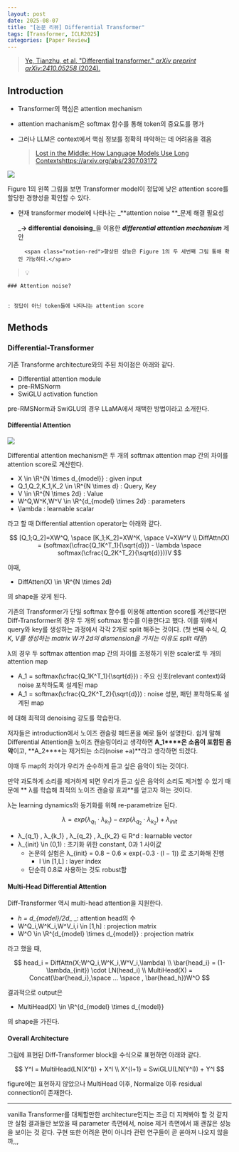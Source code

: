 ```yaml
---
layout: post
date: 2025-08-07
title: "[논문 리뷰] Differential Transformer"
tags: [Transformer, ICLR2025]
categories: [Paper Review]
---
```


> [Ye, Tianzhu, et al. "Differential transformer." ](https://arxiv.org/abs/2410.05258)[_arXiv preprint arXiv:2410.05258_](https://arxiv.org/abs/2410.05258)[ (2024).](https://arxiv.org/abs/2410.05258)



## Introduction

- Transformer의 핵심은 attention mechanism
- attention machanism은 softmax 함수를 통해 token의 중요도를 평가
- 그러나 LLM은 context에서 핵심 정보를 정확히 파악하는 데 어려움을 겪음

	> [Lost in the Middle: How Language Models Use Long Contextshttps://arxiv.org/abs/2307.03172](https://arxiv.org/abs/2307.03172)


![](https://prod-files-secure.s3.us-west-2.amazonaws.com/542b861c-36a8-4051-84e5-8804b6728dba/9083ea56-691a-4752-ae26-47f403431ac8/image.png?X-Amz-Algorithm=AWS4-HMAC-SHA256&X-Amz-Content-Sha256=UNSIGNED-PAYLOAD&X-Amz-Credential=ASIAZI2LB466UAYDVKR2%2F20250909%2Fus-west-2%2Fs3%2Faws4_request&X-Amz-Date=20250909T220050Z&X-Amz-Expires=3600&X-Amz-Security-Token=IQoJb3JpZ2luX2VjEHYaCXVzLXdlc3QtMiJGMEQCIETB1CF7NrJvdwXibvv91J3vtKfcSoYrDMMv4oOlUotGAiB6F4OPvqpgxIeJBHBRl2GozolFRkMr%2FsA4%2F%2BzNDvKgUyqIBAjf%2F%2F%2F%2F%2F%2F%2F%2F%2F%2F8BEAAaDDYzNzQyMzE4MzgwNSIMlc6J%2FrWu%2BA0FUobiKtwDIouy%2Flze7%2BZyIm2dox8lnN4utKNIBbflb%2BUNaVe%2B5X%2FcCcKE2O6yUBaVbtrau6mLyfLyzuO2hoUwYMBoMvvjP5VLz%2BcLlL9AcKINpyVPqZQpITbhlipunJnd4ATxBlGEudpD7Nu97r%2BTI6KEv0bEuKa4tnV3mRad7E4UWBkquIg%2BK3GO1sGZgFsqCaZWwQniSZ6nPXs4BdVNJaDbqSbdp3JwL77w%2BBybWHow0ZaO%2Bc9FDRW0avt5mVLDeCX6WBovBNTYBtL5%2BYVeSUtP4rpPdVsQeSyGBMVoHcfRCz4N4TmKeHOVjie291qISgh3t05u1tBPWFrqW7l3DLt0jr5hqMq8imyaeD04KztKr5r00xc50oQBcJROzGgOdChfuKQ5PIRhOXNa1qkO%2BW41S2zPWrZsjxyJxx4rq6CpDNsbcsQLlcI%2F1CoUvkVDzz86q%2Fp9d2Udb%2BlXOCsyNEqr5mMZbjG59EXqmpJgfiHRFz0CnkxOjGP4vI5geVegX1PWUFg%2F4fus772NYITv11oH36ZZZrFzKo7L0738etoIVoYAc9Gqw%2BYIL5avoLBZwiyzanEnBaY9n%2FMAWtLzGbYbUaN%2BzhSh21aysKyAjCAA3v0nmrMlyeWD8bRheku8IZQwjcGCxgY6pgGupAtrNP4jfQsfh4GyDdz3Vh2CpL2kAyT%2BBs%2BLK2j5LL3IXD%2F5XSk3%2Fm7EgpKdYFoKAwu2U70BL%2BDnqhE8wJ8XqQKWKS6du8wDoPFn16r2zImku3ypGtPAsr%2FA69wSA2u1x1eiIpX2EJ2tCFO%2BOZTtjHhDVTCN%2F357iscAGaK%2BS%2FNGY%2F69l9wNaQGJWsYLUQvvFYm%2BCgM%2Fmbw%2FS%2FJPq4CjICoXse%2Fi&X-Amz-Signature=49efb909c919af16dc4dded89eac8275c4c40ebdb2ca25276b2be9a8d0690b60&X-Amz-SignedHeaders=host&x-amz-checksum-mode=ENABLED&x-id=GetObject)


Figure 1의 왼쪽 그림을 보면 Transformer model이 정답에 낮은 attention score를 할당한 경향성을 확인할 수 있다.

- 현재 transformer model에 나타나는 _**attention noise **_문제 해결 필요성

	_**→ differential denoising**_을 이용한 _**differential attention mechanism**_ 제안


		<span class="notion-red">향상된 성능은 Figure 1의 두 세번째 그림 통해 확인 가능하다.</span>


> 💡 


	### Attention noise?


	: 정답이 아닌 token들에 나타나는 attention score



## Methods



### Differential-Transformer


기존 Transforme architecture와의 주된 차이점은 아래와 같다.

- Differential attention module
- pre-RMSNorm
- SwiGLU activation function

pre-RMSNorm과 SwiGLU의 경우 LLaMA에서 채택한 방법이라고 소개한다.



#### Differential Attention


![](https://prod-files-secure.s3.us-west-2.amazonaws.com/542b861c-36a8-4051-84e5-8804b6728dba/116d70b2-1963-4810-9167-f4c7d8a06e8f/image.png?X-Amz-Algorithm=AWS4-HMAC-SHA256&X-Amz-Content-Sha256=UNSIGNED-PAYLOAD&X-Amz-Credential=ASIAZI2LB466UAYDVKR2%2F20250909%2Fus-west-2%2Fs3%2Faws4_request&X-Amz-Date=20250909T220050Z&X-Amz-Expires=3600&X-Amz-Security-Token=IQoJb3JpZ2luX2VjEHYaCXVzLXdlc3QtMiJGMEQCIETB1CF7NrJvdwXibvv91J3vtKfcSoYrDMMv4oOlUotGAiB6F4OPvqpgxIeJBHBRl2GozolFRkMr%2FsA4%2F%2BzNDvKgUyqIBAjf%2F%2F%2F%2F%2F%2F%2F%2F%2F%2F8BEAAaDDYzNzQyMzE4MzgwNSIMlc6J%2FrWu%2BA0FUobiKtwDIouy%2Flze7%2BZyIm2dox8lnN4utKNIBbflb%2BUNaVe%2B5X%2FcCcKE2O6yUBaVbtrau6mLyfLyzuO2hoUwYMBoMvvjP5VLz%2BcLlL9AcKINpyVPqZQpITbhlipunJnd4ATxBlGEudpD7Nu97r%2BTI6KEv0bEuKa4tnV3mRad7E4UWBkquIg%2BK3GO1sGZgFsqCaZWwQniSZ6nPXs4BdVNJaDbqSbdp3JwL77w%2BBybWHow0ZaO%2Bc9FDRW0avt5mVLDeCX6WBovBNTYBtL5%2BYVeSUtP4rpPdVsQeSyGBMVoHcfRCz4N4TmKeHOVjie291qISgh3t05u1tBPWFrqW7l3DLt0jr5hqMq8imyaeD04KztKr5r00xc50oQBcJROzGgOdChfuKQ5PIRhOXNa1qkO%2BW41S2zPWrZsjxyJxx4rq6CpDNsbcsQLlcI%2F1CoUvkVDzz86q%2Fp9d2Udb%2BlXOCsyNEqr5mMZbjG59EXqmpJgfiHRFz0CnkxOjGP4vI5geVegX1PWUFg%2F4fus772NYITv11oH36ZZZrFzKo7L0738etoIVoYAc9Gqw%2BYIL5avoLBZwiyzanEnBaY9n%2FMAWtLzGbYbUaN%2BzhSh21aysKyAjCAA3v0nmrMlyeWD8bRheku8IZQwjcGCxgY6pgGupAtrNP4jfQsfh4GyDdz3Vh2CpL2kAyT%2BBs%2BLK2j5LL3IXD%2F5XSk3%2Fm7EgpKdYFoKAwu2U70BL%2BDnqhE8wJ8XqQKWKS6du8wDoPFn16r2zImku3ypGtPAsr%2FA69wSA2u1x1eiIpX2EJ2tCFO%2BOZTtjHhDVTCN%2F357iscAGaK%2BS%2FNGY%2F69l9wNaQGJWsYLUQvvFYm%2BCgM%2Fmbw%2FS%2FJPq4CjICoXse%2Fi&X-Amz-Signature=d8c5c33820b08bade20fa71c78aa315ce355c444064924ec693cd5138d26cbe2&X-Amz-SignedHeaders=host&x-amz-checksum-mode=ENABLED&x-id=GetObject)


Differential attention mechanism은 두 개의 softmax attention map 간의 차이를 attention score로 계산한다.

- X \in \R^{N \times d\_{model}} : given input
- Q\_1,Q\_2,K\_1,K\_2 \in \R^{N \times d} : Query, Key
- V \in \R^{N \times 2d} : Value
- W^Q,W^K,W^V \in \R^{d\_{model} \times 2d} : parameters
- \lambda : learnable scalar

라고 할 때 Differential attention operator는 아래와 같다.


$$
[Q_1;Q_2]=XW^Q, \space [K_1;K_2]=XW^K, \space V=XW^V \\
DiffAttn(X) = (softmax(\cfrac{Q_1K^T_1}{\sqrt{d}}) - \lambda \space softmax(\cfrac{Q_2K^T_2}{\sqrt{d}}))V
$$


이때,

- DiffAtten(X) \in \R^{N \times 2d}

의 shape을 갖게 된다.


기존의 Transformer가 단일 softmax 함수를 이용해 attention score를 계산했다면 Diff-Transformer의 경우 두 개의 softmax 함수를 이용한다고 했다. 이를 위해서 query와 key를 생성하는 과정에서 각각 2개로 split 해주는 것이다. <span class="notion-red">(첫 번째 수식, </span><span class="notion-red">_Q, K, V를 생성하는 matrix W가 2d의 dismension을 가지는 이유도 split 때문_</span><span class="notion-red">)</span>


 λ의 경우 두 softmax attention map 간의 차이를 조정하기 위한 scaler로 두 개의 attention map

- A\_1 = softmax(\cfrac{Q\_1K^T\_1}{\sqrt{d}}) : 주요 신호(relevant context)와 noise 포착하도록 설계된 map
- A\_1 = softmax(\cfrac{Q\_2K^T\_2}{\sqrt{d}}) : noise 성분, 패턴 포착하도록 설계된 map 

에 대해 최적의 denoising 강도를 학습한다.


저자들은 introduction에서 노이즈 캔슬링 헤드폰을 예로 들어 설명한다. 쉽게 말해 Differential Attention을 노이즈 캔슬링이라고 생각하면 **A\_1****은 소음이 포함된 음악**이고, **A\_2****는 제거되는 소리(noise +a)**라고 생각하면 되겠다. 


이때 두 map의 차이가 우리가 순수하게 듣고 싶은 음악이 되는 것이다. 


만약 과도하게 소리를 제거하게 되면 우리가 듣고 싶은 음악의 소리도 제거할 수 있기 때문에 ** λ를 학습해 최적의 노이즈 캔슬링 효과**를 얻고자 하는 것이다.


λ는 learning dynamics와 동기화를 위해 re-parametrize 된다.


$$
\lambda = exp(\lambda_{q_1} \cdot \lambda_{k_1}) - exp(\lambda_{q_2} \cdot \lambda_{k_2}) + \lambda_{init}
$$

- λ\_{q\_1} , λ\_{k\_1} , λ\_{q\_2} , λ\_{k\_2} ∈ R^d : learnable vector
- λ\_{init} \in (0,1) : 초기화 위한 constant, 0과 1 사이값
	- 논문의 실험은 λ\_{init} = 0.8 − 0.6 × exp(−0.3 · (l − 1)) 로 초기화해 진행
		- l \in [1,L] : layer index
	- 단순히 0.8로 사용하는 것도 robust함


#### **Multi-Head Differential Attention**


Diff-Transformer 역시 multi-head attention을 지원한다.

- _h = d\_{model}/2d__ _: attention head의 수
- W^Q\_i,W^K\_i,W^V\_i,i \in [1,h] : projection matrix
- W^O \in \R^{d\_{model} \times d\_{model}} : projection matrix

라고 했을 때,


$$
head_i = DiffAttn(X;W^Q_i,W^K_i,W^V_i,\lambda) \\
\bar{head_i} = (1-\lambda_{init}) \cdot LN(head_i) \\
MultiHead(X) = Concat(\bar{head_i},\space ... \space , \bar{head_h})W^O
$$


결과적으로 output은

- MultiHead(X) \in \R^{d\_{model} \times d\_{model}}

의 shape을 가진다.



#### Overall Architecture


그림에 표현된 Diff-Transformer block을 수식으로 표현하면 아래와 같다.


$$
Y^l = MultiHead(LN(X^l)) + X^l \\
X^{l+1} = SwiGLU(LN(Y^l)) + Y^l
$$


figure에는 표현하지 않았으나 MultiHead 이후, Normalize 이후 residual connection이 존재한다.


---


vanilla Transformer를 대체할만한 architecture인지는 조금 더 지켜봐야 할 것 같지만 실험 결과들만 보았을 때 parameter 측면에서, noise 제거 측면에서 꽤 괜찮은 성능을 보이는 것 같다. 구현 또한 어려운 편이 아니라 관련 연구들이 곧 쏟아져 나오지 않을까,,,


